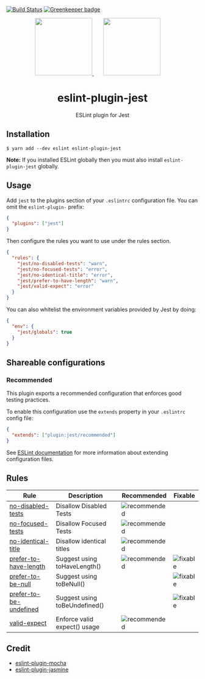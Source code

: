 [![Build Status](https://travis-ci.org/jest-community/eslint-plugin-jest.svg?branch=master)](https://travis-ci.org/jest-community/eslint-plugin-jest)
[![Greenkeeper badge](https://badges.greenkeeper.io/jest-community/eslint-plugin-jest.svg)](https://greenkeeper.io/)

<div align="center">
  <a href="https://eslint.org/">
    <img width="150" height="150" src="https://eslint.org/img/logo.svg">
  </a>
  <a href="https://facebook.github.io/jest/">
    <img width="150" height="150" vspace="" hspace="25" src="https://cdn.worldvectorlogo.com/logos/jest.svg">
  </a>
  <h1>eslint-plugin-jest</h1>
  <p>ESLint plugin for Jest</p>
</div>

## Installation

```
$ yarn add --dev eslint eslint-plugin-jest
```

**Note:** If you installed ESLint globally then you must also install
`eslint-plugin-jest` globally.

## Usage

Add `jest` to the plugins section of your `.eslintrc` configuration file. You
can omit the `eslint-plugin-` prefix:

```json
{
  "plugins": ["jest"]
}
```

Then configure the rules you want to use under the rules section.

```json
{
  "rules": {
    "jest/no-disabled-tests": "warn",
    "jest/no-focused-tests": "error",
    "jest/no-identical-title": "error",
    "jest/prefer-to-have-length": "warn",
    "jest/valid-expect": "error"
  }
}
```

You can also whitelist the environment variables provided by Jest by doing:

```json
{
  "env": {
    "jest/globals": true
  }
}
```

## Shareable configurations

### Recommended

This plugin exports a recommended configuration that enforces good testing
practices.

To enable this configuration use the `extends` property in your `.eslintrc`
config file:

```json
{
  "extends": ["plugin:jest/recommended"]
}
```

See [ESLint
documentation](http://eslint.org/docs/user-guide/configuring#extending-configuration-files)
for more information about extending configuration files.

## Rules

| Rule                                                           | Description                   | Recommended                                                             | Fixable                                                     |
| -------------------------------------------------------------- | ----------------------------- | ----------------------------------------------------------------------- | ----------------------------------------------------------- |
| [no-disabled-tests](docs/rules/no-disabled-tests.md)           | Disallow Disabled Tests       | ![recommended](https://img.shields.io/badge/-recommended-lightgrey.svg) |                                                             |
| [no-focused-tests](docs/rules/no-focused-tests.md)             | Disallow Focused Tests        | ![recommended](https://img.shields.io/badge/-recommended-lightgrey.svg) |                                                             |
| [no-identical-title](docs/rules/no-unhandled-errors.md)        | Disallow identical titles     | ![recommended](https://img.shields.io/badge/-recommended-lightgrey.svg) |                                                             |
| [prefer-to-have-length](docs/rules/prefer-to-have-length.md)   | Suggest using toHaveLength()  | ![recommended](https://img.shields.io/badge/-recommended-lightgrey.svg) | ![fixable](https://img.shields.io/badge/-fixable-green.svg) |
| [prefer-to-be-null](docs/rules/prefer-to-be-null.md)           | Suggest using toBeNull()      |                                                                         | ![fixable](https://img.shields.io/badge/-fixable-green.svg) |
| [prefer-to-be-undefined](docs/rules/prefer-to-be-undefined.md) | Suggest using toBeUndefined() |                                                                         | ![fixable](https://img.shields.io/badge/-fixable-green.svg) |
| [valid-expect](docs/rules/valid-expect.md)                     | Enforce valid expect() usage  | ![recommended](https://img.shields.io/badge/-recommended-lightgrey.svg) |                                                             |

## Credit

* [eslint-plugin-mocha](https://github.com/lo1tuma/eslint-plugin-mocha)
* [eslint-plugin-jasmine](https://github.com/tlvince/eslint-plugin-jasmine)
